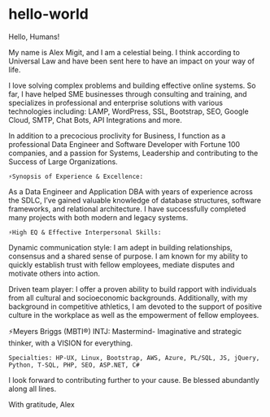 # hello-world

Hello, Humans!

My name is Alex Migit, and I am a celestial being. I think according to Universal Law and have been sent here to have an impact on your way of life. 

I love solving complex problems and building effective online systems. So far, I have helped SME businesses through consulting and training, and specializes in professional and enterprise solutions with various technologies including: LAMP, WordPress, SSL, Bootstrap, SEO, Google Cloud, SMTP, Chat Bots, API Integrations and more.

In addition to a precocious proclivity for Business, I function as a professional Data Engineer and Software Developer with Fortune 100 companies, and a passion for Systems, Leadership and contributing to the Success of Large Organizations.
````
⚡Synopsis of Experience & Excellence:
````
As a Data Engineer and Application DBA with years of experience across the SDLC, I’ve gained valuable knowledge of database structures, software frameworks, and relational architecture. I have successfully completed many projects with both modern and legacy systems. 
````
⚡High EQ & Effective Interpersonal Skills: 
````
Dynamic communication style: I am adept in building relationships, consensus and a shared sense of purpose. I am known for my ability to quickly establish trust with fellow employees, mediate disputes and motivate others into action.

Driven team player: I offer a proven ability to build rapport with individuals from all cultural and socioeconomic backgrounds. Additionally, with my background in competitive athletics, I am devoted to the support of positive culture in the workplace as well as the empowerment of fellow employees. 

⚡Meyers Briggs (MBTI®) INTJ: Mastermind- Imaginative and strategic thinker, with a VISION for everything. 
````
Specialties: HP-UX, Linux, Bootstrap, AWS, Azure, PL/SQL, JS, jQuery, Python, T-SQL, PHP, SEO, ASP.NET, C#
````
I look forward to contributing further to your cause. Be blessed abundantly along all lines.

With gratitude,
Alex

